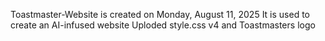 Toastmaster-Website is created on Monday, August 11, 2025
It is used to create an AI-infused website
Uploded style.css v4 and Toastmasters logo

